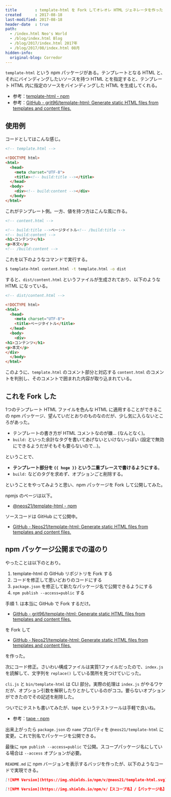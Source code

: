 ```yaml
---
title        : template-html を Fork してオレオレ HTML ジェネレータを作った
created      : 2017-08-18
last-modified: 2017-08-18
header-date  : true
path:
  - /index.html Neo's World
  - /blog/index.html Blog
  - /blog/2017/index.html 2017年
  - /blog/2017/08/index.html 08月
hidden-info:
  original-blog: Corredor
---
```


`template-html` という npm パッケージがある。テンプレートとなる HTML と、それにバインディングしたいソースを持つ HTML とを指定すると、テンプレート HTML 内に指定のソースをバインディングした HTML を生成してくれる。

- 参考：[template-html - npm](https://www.npmjs.com/package/template-html)
- 参考：[GitHub - grit96/template-html: Generate static HTML files from templates and content files.](https://github.com/grit96/template-html)

## 使用例

コードとしてはこんな感じ。

```html
<!-- template.html -->

<!DOCTYPE html>
<html>
  <head>
    <meta charset="UTF-8">
    <title><!-- build:title --></title>
  </head>
  <body>
    <div><!-- build:content --></div>
  </body>
</html>
```

これがテンプレート側。一方、値を持つ方はこんな風に作る。

```html
<!-- content.html -->

<!-- build:title -->ページタイトル<!-- /build:title -->
<!-- build:content -->
<h1>コンテンツ</h1>
<p>本文</p>
<!-- /build:content -->
```

これを以下のようなコマンドで実行する。

```bash
$ template-html content.html -t template.html -o dist
```

すると、`dist/content.html` というファイルが生成されており、以下のような HTML になっている。

```html
<!-- dist/content.html -->

<!DOCTYPE html>
<html>
  <head>
    <meta charset="UTF-8">
    <title>ページタイトル</title>
  </head>
  <body>
    <div>
<h1>コンテンツ</h1>
<p>本文</p>
</div>
  </body>
</html>
```

このように、`template.html` のコメント部分と対応する `content.html` のコメントを判別し、そのコメントで囲まれた内容が取り込まれている。

## これを Fork した

1つのテンプレート HTML ファイルを色んな HTML に適用することができるこの npm パッケージ、望んていだとおりのものなのだが、少し気に入らないところがあった。

- テンプレートの書き方が HTML コメントなのが嫌… (なんとなく)。
- `build:` といった余計なタグを書いてあげないといけないっぽい (設定で無効にできるようだがそもそも要らないので…)。

ということで、

- **テンプレート部分を `{{ hoge }}` という二重ブレースで書けるようにする**。
- `build:` などのタグを求めず、オプションごと削除する。

ということをやってみようと思い、npm パッケージを Fork して公開してみた。

npmjs のページは以下。

- [@neos21/template-html - npm](https://www.npmjs.com/package/@neos21/template-html)

ソースコードは GitHub にて公開中。

- [GitHub - Neos21/template-html: Generate static HTML files from templates and content files.](https://github.com/Neos21/template-html)

## npm パッケージ公開までの道のり

やったことは以下のとおり。

1. template-html の GitHub リポジトリを Fork する
2. コードを修正して思いどおりのコードにする
3. `package.json` を修正して新たなパッケージ名で公開できるようにする
4. `npm publish --access=public` する

手順 1. は本当に GitHub で Fork するだけ。

- [GitHub - grit96/template-html: Generate static HTML files from templates and content files.](https://github.com/grit96/template-html)

を Fork して

- [GitHub - Neos21/template-html: Generate static HTML files from templates and content files.](https://github.com/Neos21/template-html)

を作った。

次にコード修正。さいわい構成ファイルは実質1ファイルだったので、`index.js` を読解して、文字列を `replace()` している箇所を見つけていじった。

`cli.js` と `bin/template-html` は CLI 部分。実際の処理は `index.js` がやるワケだが、オプション引数を解釈したりとかしているのがココ。要らないオプションができたのでその記述を削除した。

ついでにテストも書いてみたが、tape というテストツールは手軽で良いね。

- 参考：[tape - npm](https://www.npmjs.com/package/tape)

出来上がったら `package.json` の `name` プロパティを `@neos21/template-html` に変更。これで別名でパッケージを公開できる。

最後に `npm publish --access=public` で公開。スコープパッケージ名にしている場合は `--access` オプションが必要。

`README.md` に npm バージョンを表示するバッジを作ったが、以下のようなコードで実現できる。

```markdown
[![NPM Version](https://img.shields.io/npm/v/@neos21/template-html.svg)](https://www.npmjs.com/package/@neos21/template-html)

[![NPM Version](https://img.shields.io/npm/v/【スコープ名】/【パッケージ名】.svg)](https://www.npmjs.com/package/【スコープ名】/【パッケージ名】)
```
